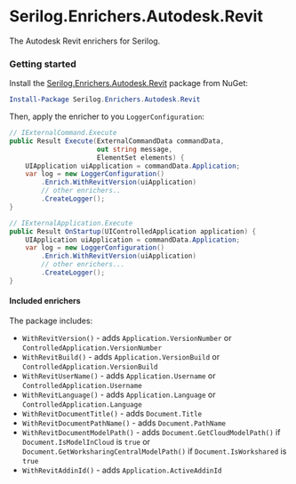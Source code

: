 # Serilog.Enrichers.Autodesk.Revit

The Autodesk Revit enrichers for Serilog.

### Getting started

Install the [Serilog.Enrichers.Autodesk.Revit](https://www.nuget.org/packages/Serilog.Enrichers.Autodesk.Revit/) package from NuGet:

```powershell
Install-Package Serilog.Enrichers.Autodesk.Revit
```

Then, apply the enricher to you `LoggerConfiguration`:

```csharp
// IExternalCommand.Execute
public Result Execute(ExternalCommandData commandData, 
                      out string message, 
                      ElementSet elements) {
    UIApplication uiApplication = commandData.Application;
    var log = new LoggerConfiguration()
        .Enrich.WithRevitVersion(uiApplication)
        // other enrichers..
        .CreateLogger();
}
```

```csharp
// IExternalApplication.Execute
public Result OnStartup(UIControlledApplication application) {
    UIApplication uiApplication = commandData.Application;
    var log = new LoggerConfiguration()
        .Enrich.WithRevitVersion(uiApplication)
        // other enrichers...
        .CreateLogger();
}
```

#### Included enrichers

The package includes:

- `WithRevitVersion()` - adds `Application.VersionNumber` or `ControlledApplication.VersionNumber`
- `WithRevitBuild()` - adds `Application.VersionBuild` or `ControlledApplication.VersionBuild`
- `WithRevitUserName()` - adds `Application.Username` or `ControlledApplication.Username`
- `WithRevitLanguage()` - adds `Application.Language` or `ControlledApplication.Language`
- `WithRevitDocumentTitle()` - adds `Document.Title`
- `WithRevitDocumentPathName()` - adds `Document.PathName`
- `WithRevitDocumentModelPath()` - adds `Document.GetCloudModelPath()` if `Document.IsModelInCloud` is `true` or `Document.GetWorksharingCentralModelPath()` if `Document.IsWorkshared` is `true`
- `WithRevitAddinId()` - adds `Application.ActiveAddinId`